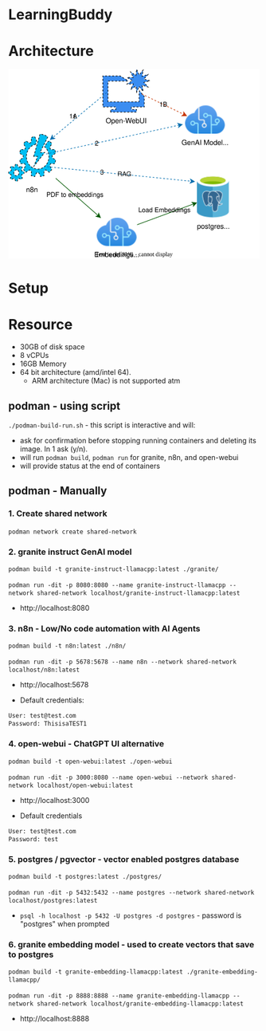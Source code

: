 # LearningBuddy

# Architecture
![Architecture](architecture.svg)


# Setup

# Resource

- 30GB of disk space
- 8 vCPUs
- 16GB Memory
- 64 bit architecture (amd/intel 64). 
  - ARM architecture (Mac) is not supported atm


## podman - using script
`./podman-build-run.sh` - this script is interactive and will:
- ask for confirmation before stopping running containers and deleting its image. In 1 ask (y/n).
- will run `podman build`, `podman run` for granite, n8n, and open-webui
- will provide status at the end of containers

## podman - Manually

### 1. Create shared network
`podman network create shared-network`

### 2. granite instruct GenAI model
```
podman build -t granite-instruct-llamacpp:latest ./granite/

podman run -dit -p 8080:8080 --name granite-instruct-llamacpp --network shared-network localhost/granite-instruct-llamacpp:latest
```

- http://localhost:8080

### 3. n8n - Low/No code automation with AI Agents
```
podman build -t n8n:latest ./n8n/

podman run -dit -p 5678:5678 --name n8n --network shared-network localhost/n8n:latest
```

- http://localhost:5678

- Default credentials:
```
User: test@test.com
Password: ThisisaTEST1
```

### 4. open-webui - ChatGPT UI alternative

```
podman build -t open-webui:latest ./open-webui 

podman run -dit -p 3000:8080 --name open-webui --network shared-network localhost/open-webui:latest
```

- http://localhost:3000

- Default credentials
```
User: test@test.com
Password: test
```

### 5. postgres / pgvector - vector enabled postgres database
```
podman build -t postgres:latest ./postgres/

podman run -dit -p 5432:5432 --name postgres --network shared-network localhost/postgres:latest
```

- `psql -h localhost -p 5432 -U postgres -d postgres` - password is "postgres" when prompted



### 6. granite embedding model - used to create vectors that save to postgres
```
podman build -t granite-embedding-llamacpp:latest ./granite-embedding-llamacpp/

podman run -dit -p 8888:8888 --name granite-embedding-llamacpp --network shared-network localhost/granite-embedding-llamacpp:latest
```

- http://localhost:8888